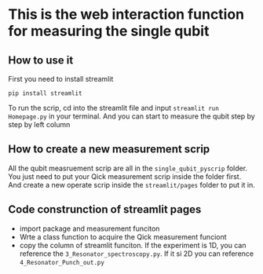 # This is the web interaction function for measuring the single qubit

## How to use it
First you need to install streamlit
```
pip install streamlit
```
To run the scrip, cd into the streamlit file and input `streamlit run Homepage.py` in your terminal. And you can start to measure the qubit step by step by left column

## How to create a new measurement scrip
All the qubit measruement scrip are all in the `single_qubit_pyscrip` folder. You just need to put your Qick measurement scrip inside the folder first. And create a new operate scrip inside the `streamlit/pages` folder to put it in.

## Code construnction of streamlit pages

* import package and measurement funciton
* Wrte a class function to acquire the Qick measurement funciont
* copy the column of streamlit funciton. If the experiment is 1D, you can reference the `3_Resonator_spectroscopy.py`. If it si 2D you can reference `4_Resonator_Punch_out.py`


